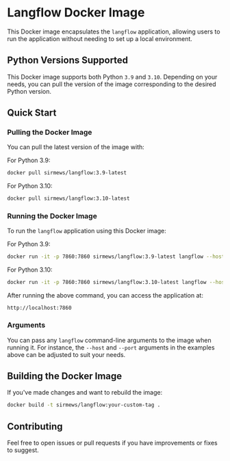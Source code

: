 # Langflow Docker Image

This Docker image encapsulates the `langflow` application, allowing users to run the application without needing to set up a local environment.

## Python Versions Supported

This Docker image supports both Python `3.9` and `3.10`. Depending on your needs, you can pull the version of the image corresponding to the desired Python version.

## Quick Start

### Pulling the Docker Image

You can pull the latest version of the image with:

For Python 3.9:

```bash
docker pull sirmews/langflow:3.9-latest
```

For Python 3.10:

```bash
docker pull sirmews/langflow:3.10-latest
```

### Running the Docker Image

To run the `langflow` application using this Docker image:

For Python 3.9:

```bash
docker run -it -p 7860:7860 sirmews/langflow:3.9-latest langflow --host 0.0.0.0 --port 7860
```

For Python 3.10:

```bash
docker run -it -p 7860:7860 sirmews/langflow:3.10-latest langflow --host 0.0.0.0 --port 7860
```

After running the above command, you can access the application at:

```
http://localhost:7860
```

### Arguments

You can pass any `langflow` command-line arguments to the image when running it. For instance, the `--host` and `--port` arguments in the examples above can be adjusted to suit your needs.

## Building the Docker Image

If you've made changes and want to rebuild the image:

```bash
docker build -t sirmews/langflow:your-custom-tag .
```

## Contributing

Feel free to open issues or pull requests if you have improvements or fixes to suggest.

